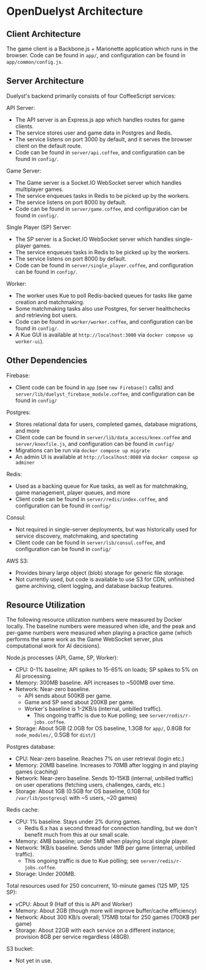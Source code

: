 # OpenDuelyst Architecture

## Client Architecture

The game client is a Backbone.js + Marionette application which runs in the browser. Code can be found in `app/`, and configuration can be found in `app/common/config.js`.

## Server Architecture

Duelyst's backend primarily consists of four CoffeeScript services:

API Server:

- The API server is an Express.js app which handles routes for game clients.
- The service stores user and game data in Postgres and Redis.
- The service listens on port 3000 by default, and it serves the browser client on the default route.
- Code can be found in `server/api.coffee`, and configuration can be found in `config/`.

Game Server:

- The Game server is a Socket.IO WebSocket server which handles multiplayer games.
- The service enqueues tasks in Redis to be picked up by the workers.
- The service listens on port 8000 by default.
- Code can be found in `server/game.coffee`, and configuration can be found in `config/`.

Single Player (SP) Server:

- The SP server is a Socket.IO WebSocket server which handles single-player games.
- The service enqueues tasks in Redis to be picked up by the workers.
- The service listens on port 8000 by default.
- Code can be found in `server/single_player.coffee`, and configuration can be found in `config/`.

Worker:

- The worker uses Kue to poll Redis-backed queues for tasks like game creation and matchmaking.
- Some matchmaking tasks also use Postgres, for server healthchecks and retrieving bot users.
- Code can be found in `worker/worker.coffee`, and configuration can be found in `config/`.
- A Kue GUI is available at `http://localhost:3000` via `docker compose up worker-ui`).

## Other Dependencies

Firebase:

- Client code can be found in `app` (see `new Firebase()` calls) and `server/lib/duelyst_firebase_module.coffee`, and configuration can be found in `config/`

Postgres:

- Stores relational data for users, completed games, database migrations, and more
- Client code can be found in `server/lib/data_access/knex.coffee` and `server/knexfile.js`, and configuration can be found in `config/`
- Migrations can be run via `docker compose up migrate`
- An admin UI is available at `http://localhost:8080` via `docker compose up adminer`

Redis:

- Used as a backing queue for Kue tasks, as well as for matchmaking, game management, player queues, and more
- Client code can be found in `server/redis/index.coffee`, and configuration can be found in `config/`

Consul:

- Not required in single-server deployments, but was historically used for service discovery, matchmaking, and spectating
- Client code can be found in `server/lib/consul.coffee`, and configuration can be found in `config/`

AWS S3:

- Provides binary large object (blob) storage for generic file storage.
- Not currently used, but code is available to use S3 for CDN, unfinished game archiving, client logging, and database backup features.

## <a id="resource-utilization" /> Resource Utilization

The following resource utilization numbers were measured by Docker locally. The baseline numbers were measured when
idle, and the peak and per-game numbers were measured when playing a practice game (which performs the same work as the
Game WebSocket server, plus computational work for AI decisions).

Node.js processes (API, Game, SP, Worker):

- CPU: 0-1% baseline; API spikes to 15-65% on loads; SP spikes to 5% on AI processing.
- Memory: 300MB baseline. API increases to ~500MB over time.
- Network: Near-zero baseline.
	- API sends about 500KB per game.
	- Game and SP send about 200KB per game.
	- Worker's baseline is 1-2KB/s (internal, unbilled traffic).
		- This ongoing traffic is due to Kue polling; see `server/redis/r-jobs.coffee`.
- Storage: About 5GB (2.0GB for OS baseline, 1.3GB for `app/`, 0.8GB for `node_modules/`, 0.5GB for `dist/`)

Postgres database:

- CPU: Near-zero baseline. Reaches 7% on user retrieval (login etc.)
- Memory: 20MB baseline. Increases to 70MB after logging in and playing games (caching)
- Network: Near-zero baseline. Sends 10-15KB (internal, unbilled traffic) on user operations (fetching users, challenges, cards, etc.)
- Storage: About 1GB (0.5GB for OS baseline, 0.1GB for `/var/lib/postgresql` with ~5 users, ~20 games)

Redis cache:

- CPU: 1% baseline. Stays under 2% during games.
	- Redis 6.x has a second thread for connection handling, but we don't benefit much from this at our small scale.
- Memory: 4MB baseline; under 5MB when playing local single player.
- Network: 1KB/s baseline. Sends under 1MB per game (internal, unbilled traffic).
	- This ongoing traffic is due to Kue polling; see `server/redis/r-jobs.coffee`.
- Storage: Under 200MB.

Total resources used for 250 concurrent, 10-minute games (125 MP, 125 SP):

- vCPU: About 9 (Half of this is API and Worker)
- Memory: About 2GB (though more will improve buffer/cache efficiency)
- Network: About 300 KB/s overall; 175MB total for 250 games (700KB per game)
- Storage: About 22GB with each service on a different instance; provision 8GB per service regardless (48GB).

S3 bucket:

- Not yet in use.
